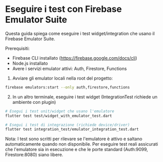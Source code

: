 # Eseguire i test con Firebase Emulator Suite

Questa guida spiega come eseguire i test widget/integration che usano il Firebase Emulator Suite.

Prerequisiti:
- Firebase CLI installato (https://firebase.google.com/docs/cli)
- Node.js installato
- Avere i servizi emulator attivi: Auth, Firestore, Functions

1) Avviare gli emulator locali nella root del progetto:

```bash
firebase emulators:start --only auth,firestore,functions
```

2) In un altro terminale, eseguire i test widget (IntegrationTest richiede un ambiente con plugin)

```bash
# Esegui i test unit/widget che usano l'emulatore
flutter test test/widget_with_emulator_test.dart

# Esegui i test di integrazione (richiede device/driver)
flutter test integration_test/emulator_integration_test.dart
```

Nota: I test sono scritti per rilevare se l'emulatore è attivo e saltano automaticamente quando non disponibile. Per eseguire test reali assicurati che l'emulatore sia in esecuzione e che le porte standard (Auth:9099, Firestore:8080) siano libere.
